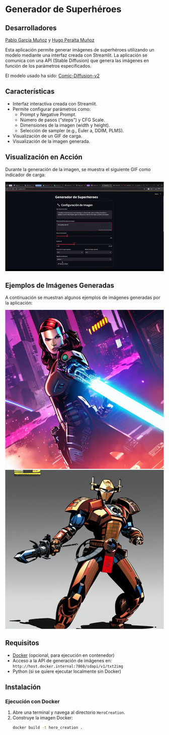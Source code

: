 # Generador de Superhéroes

## Desarrolladores

[Pablo García Muñoz](https://www.linkedin.com/in/pablo-garc%C3%ADa-mu%C3%B1oz-a9b2402a9/) y [Hugo Peralta Muñoz](https://github.com/Pykoncio)


Esta aplicación permite generar imágenes de superhéroes utilizando un modelo mediante una interfaz creada con Streamlit. La aplicación se comunica con una API (Stable Diffusion) que genera las imágenes en función de los parámetros especificados.

El modelo usado ha sido: [Comic-Diffusion-v2](https://huggingface.co/ogkalu/Comic-Diffusion/tree/main)

## Características

- Interfaz interactiva creada con Streamlit.
- Permite configurar parámetros como:
  - Prompt y Negative Prompt.
  - Número de pasos ("steps") y CFG Scale.
  - Dimensiones de la imagen (width y height).
  - Selección de sampler (e.g., Euler a, DDIM, PLMS).
- Visualización de un GIF de carga.
- Visualización de la imagen generada.

## Visualización en Acción

Durante la generación de la imagen, se muestra el siguiente GIF como indicador de carga:

![GIF de carga](video_image_generator.gif)

## Ejemplos de Imágenes Generadas

A continuación se muestran algunos ejemplos de imágenes generadas por la aplicación:

![Ejemplo 1](generated_samples\hero_20250213_081018.png)
![Ejemplo 2](generated_samples\hero_20250213_092917.png)

## Requisitos

- [Docker](https://www.docker.com/) (opcional, para ejecución en contenedor)
- Acceso a la API de generación de imágenes en:  
  `http://host.docker.internal:7860/sdapi/v1/txt2img`
- Python (si se quiere ejecutar localmente sin Docker)

## Instalación

### Ejecución con Docker

1. Abre una terminal y navega al directorio `HeroCreation`.
2. Construye la imagen Docker:
   ```sh
   docker build -t hero_creation .
